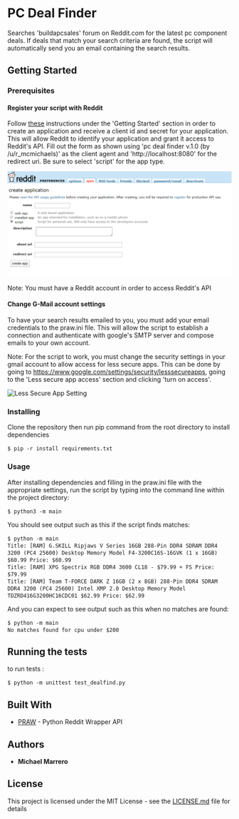 # PC Deal Finder

Searches 'buildapcsales' forum on Reddit.com for the latest pc component deals. If deals that match your search criteria are found, the script will automatically send you an email containing the search results.

## Getting Started

### Prerequisites

#### Register your script with Reddit

Follow [these](https://github.com/reddit-archive/reddit/wiki/oauth2) instructions under the 'Getting Started' section in order to create an application and receive a client id and secret for your application. This will allow Reddit to identify your application and grant it access to Reddit's API. Fill out the form as shown using 'pc deal finder v.1.0 (by /u/r_mcmichaels)' as the client agent and 'http://localhost:8080' for the redirect uri. Be sure to select 'script' for the app type.

![Create App](/images/CreateApp.png)

Note: You must have a Reddit account in order to access Reddit's API


#### Change G-Mail account settings

To have your search results emailed to you, you must add your email credentials to the praw.ini file. This will allow the script to establish a connection and authenticate with google's SMTP server and compose emails to your own account.


 Note: For the script to work, you must change the security settings in your gmail account to allow access for less secure apps. This can be done by going to https://www.google.com/settings/security/lesssecureapps, going to the 'Less secure app access' section and clicking 'turn on access'.

![Less Secure App Setting]('/images/LessSecureAppSetting.png')

### Installing

Clone the repository then run pip command from the root directory to install dependencies 

```
$ pip -r install requirements.txt
```


### Usage
After installing dependencies and filling in the praw.ini file with the appropriate settings, run the script by typing into the command line within the project directory:

```
$ python3 -m main
```

You should see output such as this if the script finds matches:

```
$ python -m main  
Title: [RAM] G.SKILL Ripjaws V Series 16GB 288-Pin DDR4 SDRAM DDR4 3200 (PC4 25600) Desktop Memory Model F4-3200C16S-16GVK (1 x 16GB) $60.99 Price: $60.99
Title: [RAM] XPG Spectrix RGB DDR4 3600 CL18 - $79.99 + FS Price: $79.99
Title: [RAM] Team T-FORCE DARK Z 16GB (2 x 8GB) 288-Pin DDR4 SDRAM DDR4 3200 (PC4 25600) Intel XMP 2.0 Desktop Memory Model TDZRD416G3200HC16CDC01 $62.99 Price: $62.99  
```

And you can expect to see output such as this when no matches are found:

```
$ python -m main
No matches found for cpu under $200
```

## Running the tests

to run tests : 

```
$ python -m unittest test_dealfind.py
```

## Built With

* [PRAW](https://praw.readthedocs.io/en/latest/#) - Python Reddit Wrapper API


## Authors

* **Michael Marrero**


## License

This project is licensed under the MIT License - see the [LICENSE.md](LICENSE.md) file for details

